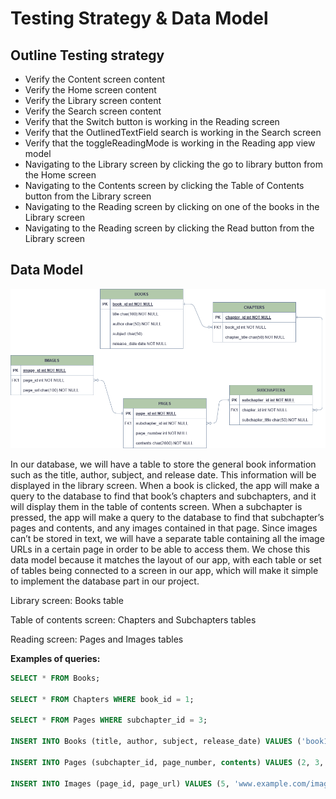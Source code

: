 # Testing Strategy & Data Model

## Outline Testing strategy
- Verify the Content screen content
- Verify the Home screen content
- Verify the Library screen content
- Verify the Search screen content
- Verify that the Switch button is working in the Reading screen
- Verify that the OutlinedTextField search is working in the Search screen
- Verify that the toggleReadingMode is working in the Reading app view model
- Navigating to the Library screen by clicking the go to library button from the Home screen
- Navigating to the Contents screen by clicking the Table of Contents button from the Library screen
- Navigating to the Reading screen by clicking on one of the books in the Library screen
- Navigating to the Reading screen by clicking the Read button from the Library screen

## Data Model

![Picture of the ERD](erd.png)

In our database, we will have a table to store the general book information such as the title, author, subject, and release date. This information will be displayed in the library screen. When a book is clicked, the app will make a query to the database to find that book’s chapters and subchapters, and it will display them in the table of contents screen. When a subchapter is pressed, the app will make a query to the database to find that subchapter’s pages and contents, and any images contained in that page. Since images can’t be stored in text, we will have a separate table containing all the image URLs in a certain page in order to be able to access them. We chose this data model because it matches the layout of our app, with each table or set of tables being connected to a screen in our app, which will make it simple to implement the database part in our project.

Library screen: Books table  

Table of contents screen: Chapters and Subchapters tables 

Reading screen: Pages and Images tables  


**Examples of queries:**

```sql
SELECT * FROM Books;

SELECT * FROM Chapters WHERE book_id = 1;

SELECT * FROM Pages WHERE subchapter_id = 3;

INSERT INTO Books (title, author, subject, release_date) VALUES ('book1', 'author1', 'science', '24-JAN-25');

INSERT INTO Pages (subchapter_id, page_number, contents) VALUES (2, 3, 'book contents go here');

INSERT INTO Images (page_id, page_url) VALUES (5, 'www.example.com/image');
```